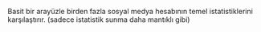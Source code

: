 Basit bir arayüzle birden fazla sosyal medya hesabının temel istatistiklerini karşılaştırır. (sadece istatistik sunma daha mantıklı gibi)